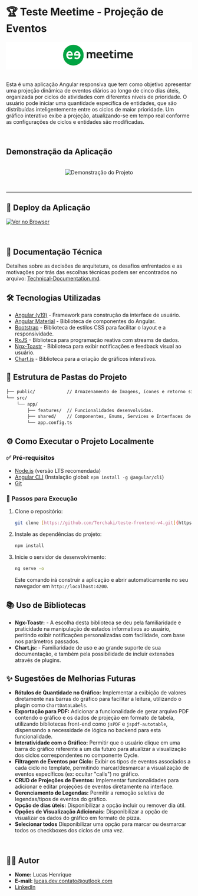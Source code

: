 # 🏆 Teste Meetime - Projeção de Eventos

<div style="background: #fff; text-align: center">
  <img src="./public/images/logo-meetime.png" alt="Logo Meetime" width="200">
</div>

<br>

Esta é uma aplicação Angular responsiva que tem como objetivo apresentar uma projeção dinâmica de eventos diários ao longo de cinco dias úteis, organizada por ciclos de atividades com diferentes níveis de prioridade. O usuário pode iniciar uma quantidade específica de entidades, que são distribuídas inteligentemente entre os ciclos de maior prioridade. Um gráfico interativo exibe a projeção, atualizando-se em tempo real conforme as configurações de ciclos e entidades são modificadas.

<br>

## Demonstração da Aplicação

<br>

<div style="text-align: center">
  <img src="./public/gif/aplication.gif" alt="Demonstração do Projeto" width="800">
</div>

<br><hr>

## 🚀 Deploy da Aplicação

[![Ver no Browser](https://img.shields.io/badge/Ver%20no%20Browser-ab00ff?style=for-the-badge)](https://projecao-de-eventos.netlify.app/)

<br>

## 📄 Documentação Técnica

Detalhes sobre as decisões de arquitetura, os desafios enfrentados e as motivações por trás das escolhas técnicas podem ser encontrados no arquivo: [Technical-Documentation.md](technical-documentation.md).

## 🛠️ Tecnologias Utilizadas

* [Angular (v19)](https://angular.io/) - Framework para construção da interface de usuário.
* [Angular Material](https://material.angular.dev/) - Biblioteca de componentes do Angular.
* [Bootstrap](https://getbootstrap.com/) - Biblioteca de estilos CSS para facilitar o layout e a responsividade.
* [RxJS](https://rxjs.dev/) - Biblioteca para programação reativa com streams de dados.
* [Ngx-Toastr](https://www.npmjs.com/package/ngx-toastr) - Biblioteca para exibir notificações e feedback visual ao usuário.
* [Chart.js](https://www.chartjs.org/docs/latest/) - Biblioteca para a criação de gráficos interativos.

## 📂 Estrutura de Pastas do Projeto

```bash
├── public/            // Armazenamento de Imagens, ícones e retorno simulado da API.
└── src/
    └── app/
        ├── features/  // Funcionalidades desenvolvidas.
        ├── shared/    // Componentes, Enums, Services e Interfaces de compartilhamento.
        └── app.config.ts
```


## ⚙️ Como Executar o Projeto Localmente

### ✅ Pré-requisitos

* [Node.js](https://nodejs.org/) (versão LTS recomendada)
* [Angular CLI](https://angular.io/cli) (Instalação global: `npm install -g @angular/cli`)
* [Git](https://git-scm.com/)

### 👣 Passos para Execução

1.  Clone o repositório:
    ```bash
    git clone [https://github.com/Terchaki/teste-frontend-v4.git](https://github.com/Terchaki/Case-Tecnico-Projecao-de-Eventos.git)
    ```
2.  Instale as dependências do projeto:
    ```bash
    npm install
    ```
3.  Inicie o servidor de desenvolvimento:
    ```bash
    ng serve -o
    ```
    Este comando irá construir a aplicação e abrir automaticamente no seu navegador em `http://localhost:4200`.

## 📚 Uso de Bibliotecas

* **Ngx-Toastr:** - A escolha desta biblioteca se deu pela familiaridade e praticidade na manipulação de estados informativos ao usuário, peritindo exibir notificações personalizadas com facilidade, com base nos parâmetros passados.
* **Chart.js:** - Familiaridade de uso e ao grande suporte de sua documentação, e também pela possibilidade de incluir extensões através de plugins.

## ✨ Sugestões de Melhorias Futuras

* **Rótulos de Quantidade no Gráfico:** Implementar a exibição de valores diretamente nas barras do gráfico para facilitar a leitura, utilizando o plugin como `ChartDataLabels`.
* **Exportação para PDF:** Adicionar a funcionalidade de gerar arquivo PDF contendo o gráfico e os dados de projeção em formato de tabela, utilizando bibliotecas front-end como `jsPDF` e `jspdf-autotable`, dispensando a necessidade de lógica no backend para esta funcionalidade.
* **Interatividade com o Gráfico:** Permitir que o usuário clique em uma barra do gráfico referente a um dia futuro para atualizar a visualização dos ciclos correspondentes no componente Cycle.
* **Filtragem de Eventos por Ciclo:** Exibir os tipos de eventos associados a cada ciclo no template, permitindo marcar/desmarcar a visualização de eventos específicos (ex: ocultar "calls") no gráfico.
* **CRUD de Projeções de Eventos:** Implementar funcionalidades para adicionar e editar projeções de eventos diretamente na interface.
* **Gerenciamento de Legendas:** Permitir a remoção seletiva de legendas/tipos de eventos do gráfico.
* **Opção de dias úteis:** Disponibilizar a opção incluir ou remover dia útil.
* **Opções de Visualização Adicionais:** Disponibilizar a opção de visualizar os dados do gráfico em formato de pizza.
* **Selecionar todos** Disponibilizar uma opção para marcar ou desmarcar todos os checkboxes dos ciclos de uma vez.

<br>

## 🧑‍💻 Autor

* **Nome:** Lucas Henrique
* **E-mail:** lucas.dev.contato@outlook.com
* [LinkedIn](https://www.linkedin.com/in/lucas-henrique-sousa-mendes/)
